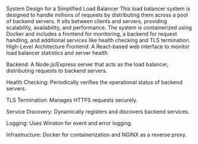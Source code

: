 System Design for a Simplified Load Balancer
This load balancer system is designed to handle millions of requests by distributing them across a pool of backend servers. It sits between clients and servers, providing scalability, availability, and performance. The system is containerized using Docker and includes a frontend for monitoring, a backend for request handling, and additional services like health checking and TLS termination.
High-Level Architecture
Frontend: A React-based web interface to monitor load balancer statistics and server health.

Backend: A Node.js/Express server that acts as the load balancer, distributing requests to backend servers.

Health Checking: Periodically verifies the operational status of backend servers.

TLS Termination: Manages HTTPS requests securely.

Service Discovery: Dynamically registers and discovers backend services.

Logging: Uses Winston for event and error logging.

Infrastructure: Docker for containerization and NGINX as a reverse proxy.

